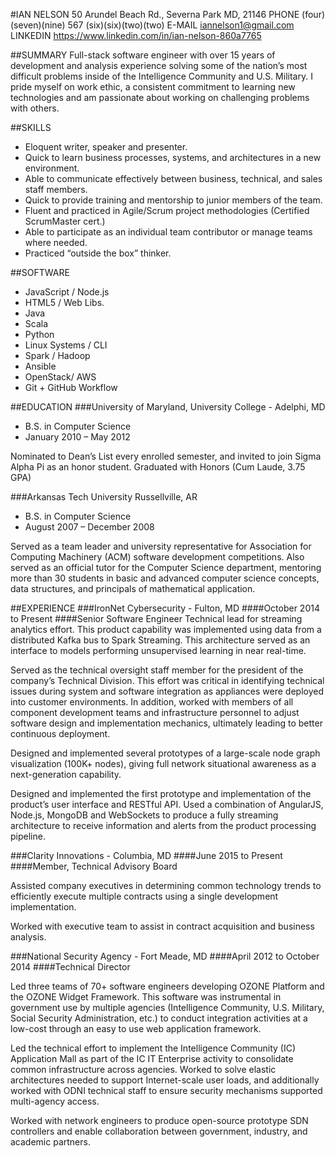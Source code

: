 #IAN NELSON
50 Arundel Beach Rd., Severna Park MD, 21146
PHONE (four)(seven)(nine) 567 (six)(six)(two)(two)
E-MAIL iannelson1@gmail.com
LINKEDIN https://www.linkedin.com/in/ian-nelson-860a7765

##SUMMARY
Full-stack software engineer with over 15 years of development and analysis experience solving some of the nation’s most difficult problems inside of the Intelligence Community and U.S. Military. I pride myself on work ethic, a consistent commitment to learning new technologies and am passionate about working on challenging problems with others.

##SKILLS
* Eloquent writer, speaker and presenter.
* Quick to learn business processes, systems, and architectures in a new environment.
* Able to communicate effectively between business, technical, and sales staff members.
* Quick to provide training and mentorship to junior members of the team.
* Fluent and practiced in Agile/Scrum project methodologies (Certified ScrumMaster cert.)
* Able to participate as an individual team contributor or manage teams where needed.
* Practiced “outside the box” thinker.

##SOFTWARE
* JavaScript / Node.js
* HTML5 / Web Libs.
* Java
* Scala
* Python
* Linux Systems / CLI
* Spark / Hadoop
* Ansible
* OpenStack/ AWS
* Git + GitHub Workflow

##EDUCATION
###University of Maryland, University College - Adelphi, MD
* B.S. in Computer Science
* January 2010 – May 2012

Nominated to Dean’s List every enrolled semester, and invited to join Sigma Alpha Pi as an honor student. Graduated with Honors (Cum Laude, 3.75 GPA)

###Arkansas Tech University  Russellville, AR
* B.S. in Computer Science
* August 2007 – December 2008

Served as a team leader and university representative for Association for Computing Machinery (ACM) software development competitions. Also served as an official tutor for the Computer Science department, mentoring more than 30 students in basic and advanced computer
science concepts, data structures, and principals of mathematical application.

##EXPERIENCE
###IronNet Cybersecurity - Fulton, MD
####October 2014 to Present
####Senior Software Engineer
Technical lead for streaming analytics effort. This product capability was implemented using data from a distributed Kafka bus to Spark Streaming. This architecture served as an interface to models performing unsupervised learning in near real-time.

Served as the technical oversight staff member for the president of the company’s Technical Division. This effort was critical in identifying technical issues during system and software integration as appliances were deployed into customer environments. In addition, worked with members of all component development teams and infrastructure personnel to adjust software design and implementation mechanics, ultimately leading to better continuous deployment.

Designed and implemented several prototypes of a large-scale node graph visualization (100K+ nodes), giving full network situational awareness as a next-generation capability.

Designed and implemented the first prototype and implementation of the product’s user interface and RESTful API. Used a combination of AngularJS, Node.js, MongoDB and WebSockets to produce a fully streaming architecture to receive information and alerts from the product processing pipeline.

###Clarity Innovations - Columbia, MD
####June 2015 to Present
####Member, Technical Advisory Board

Assisted company executives in determining common technology trends to efficiently execute multiple contracts using a single development implementation.

Worked with executive team to assist in contract acquisition and business analysis.

###National Security Agency - Fort Meade, MD
####April 2012 to October 2014
####Technical Director

Led three teams of 70+ software engineers developing OZONE Platform and the OZONE Widget Framework. This software was instrumental in government use by multiple agencies (Intelligence Community, U.S. Military, Social Security Administration, etc.) to conduct integration activities at a low-cost through an easy to use web application framework.

Led the technical effort to implement the Intelligence Community (IC) Application Mall as part of the IC IT Enterprise activity to consolidate common infrastructure across agencies. Worked to solve elastic architectures needed to support Internet-scale user loads, and additionally worked with ODNI technical staff to ensure security mechanisms supported multi-agency access.

Worked with network engineers to produce open-source prototype SDN controllers and enable collaboration between government, industry, and academic partners.